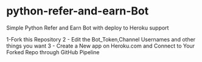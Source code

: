 # python-refer-and-earn-Bot
Simple Python Refer and Earn Bot with deploy to Heroku support 

1-Fork this Repository
2 - Edit the Bot_Token,Channel Usernames and other things you want 
3 - Create a New app on Heroku.com and Connect to Your Forked Repo through GitHub Pipeline
